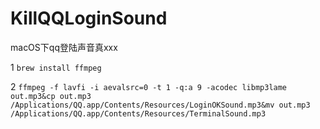 # KillQQLoginSound
macOS下qq登陆声音真xxx


1 `brew install ffmpeg`

2 `ffmpeg -f lavfi -i aevalsrc=0 -t 1 -q:a 9 -acodec libmp3lame out.mp3&cp out.mp3 /Applications/QQ.app/Contents/Resources/LoginOKSound.mp3&mv out.mp3 /Applications/QQ.app/Contents/Resources/TerminalSound.mp3`
